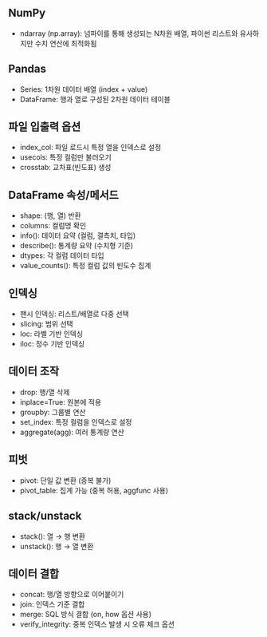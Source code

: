 ## NumPy
- ndarray (np.array): 넘파이를 통해 생성되는 N차원 배열, 파이썬 리스트와 유사하지만 수치 연산에 최적화됨

## Pandas
- Series: 1차원 데이터 배열 (index + value)
- DataFrame: 행과 열로 구성된 2차원 데이터 테이블

## 파일 입출력 옵션
- index_col: 파일 로드시 특정 열을 인덱스로 설정
- usecols: 특정 컬럼만 불러오기
- crosstab: 교차표(빈도표) 생성

## DataFrame 속성/메서드
- shape: (행, 열) 반환
- columns: 컬럼명 확인
- info(): 데이터 요약 (컬럼, 결측치, 타입)
- describe(): 통계량 요약 (수치형 기준)
- dtypes: 각 컬럼 데이터 타입
- value_counts(): 특정 컬럼 값의 빈도수 집계

## 인덱싱
- 팬시 인덱싱: 리스트/배열로 다중 선택
- slicing: 범위 선택
- loc: 라벨 기반 인덱싱
- iloc: 정수 기반 인덱싱

## 데이터 조작
- drop: 행/열 삭제
- inplace=True: 원본에 적용
- groupby: 그룹별 연산
- set_index: 특정 컬럼을 인덱스로 설정
- aggregate(agg): 여러 통계량 연산

## 피벗
- pivot: 단일 값 변환 (중복 불가)
- pivot_table: 집계 가능 (중복 허용, aggfunc 사용)

## stack/unstack
- stack(): 열 → 행 변환
- unstack(): 행 → 열 변환

## 데이터 결합
- concat: 행/열 방향으로 이어붙이기
- join: 인덱스 기준 결합
- merge: SQL 방식 결합 (on, how 옵션 사용)
- verify_integrity: 중복 인덱스 발생 시 오류 체크 옵션
